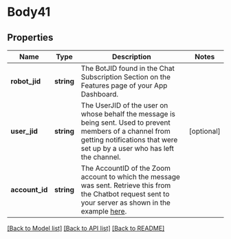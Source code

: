 # Body41

## Properties
Name | Type | Description | Notes
------------ | ------------- | ------------- | -------------
**robot_jid** | **string** | The BotJID found in the Chat Subscription Section on the Features page of your App Dashboard. | 
**user_jid** | **string** | The UserJID of the user on whose behalf the message is being sent. Used to prevent members of a channel from getting notifications that were set up by a user who has left the channel. | [optional] 
**account_id** | **string** | The AccountID of the Zoom account to which the message was sent. Retrieve this from the Chatbot request sent to your server as shown in the example [here]( https://marketplace.zoom.us/docs/guides/chatbots/sending-messages). | 

[[Back to Model list]](../README.md#documentation-for-models) [[Back to API list]](../README.md#documentation-for-api-endpoints) [[Back to README]](../README.md)


